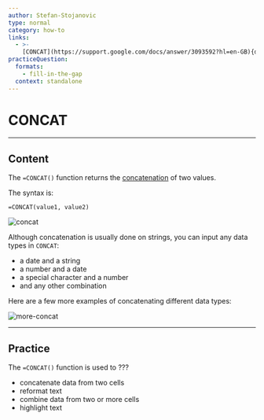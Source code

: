 ```yaml
---
author: Stefan-Stojanovic
type: normal
category: how-to
links:
  - >-
    [CONCAT](https://support.google.com/docs/answer/3093592?hl=en-GB){documentation}
practiceQuestion:
  formats:
    - fill-in-the-gap
  context: standalone
---
```


# CONCAT


---

## Content

The `=CONCAT()` function returns the [concatenation](https://www.enki.com/glossary/general/concatenation) of two values.

The syntax is:

```plain-text
=CONCAT(value1, value2)
```

![concat](https://img.enkipro.com/1d91da3da01b6bb3d9aff5f73af6d1fe.png)

Although concatenation is usually done on strings, you can input any data types in `CONCAT`:

- a date and a string
- a number and a date
- a special character and a number
- and any other combination

Here are a few more examples of concatenating different data types:

![more-concat](https://img.enkipro.com/cae1d876723f46b821b82b0e8b6da9ae.png)


---

## Practice

The `=CONCAT()` function is used to ???

- concatenate data from two cells
- reformat text
- combine data from two or more cells
- highlight text
